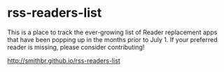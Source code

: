rss-readers-list
================

This is a place to track the ever-growing list of Reader replacement apps that have been popping up in the months prior to July 1. If your preferred reader is missing, please consider contributing!

http://smithbr.github.io/rss-readers-list
